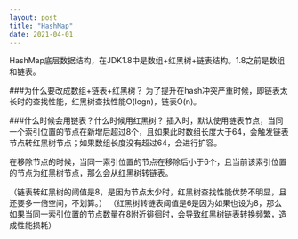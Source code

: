 ```yaml
---
layout: post
title: "HashMap"
date: 2021-04-01 
---
```


[comment]: <> (categories: CATEGORY-1 CATEGORY-2)


HashMap底层数据结构，在JDK1.8中是数组+红黑树+链表结构。1.8之前是数组和链表。

###为什么要改成数组+链表+红黑树？</td></tr></table>
为了提升在hash冲突严重时候，即链表太长时的查找性能，红黑树查找性能O(logn)，链表O(n)。

###什么时候会用链表？什么时候用红黑树？
插入时，默认使用链表节点，当同一个索引位置的节点在新增后超过8个，且如果此时数组长度大于64，会触发链表节点转红黑树节点；如果数组长度没有超过64，会进行扩容。


在移除节点的时候，当同一索引位置的节点在移除后小于6个，且当前该索引位置的节点为红黑树节点，那么会从红黑树转链表。

（链表转红黑树的阈值是8，是因为节点太少时，红黑树查找性能优势不明显，且还要多一倍空间，不划算。）
（红黑树转链表阈值是6是因为如果也设为8，那么如果当同一索引位置的节点数量在8附近徘徊时，会导致红黑树链表转换频繁，造成性能损耗）







